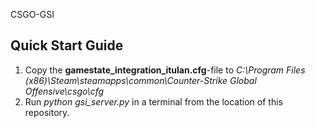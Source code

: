 CSGO-GSI

## Quick Start Guide
1. Copy the **gamestate_integration_itulan.cfg**-file to *C:\Program Files (x86)\Steam\steamapps\common\Counter-Strike Global Offensive\csgo\cfg*
2. Run *python gsi_server.py* in a terminal from the location of this repository.